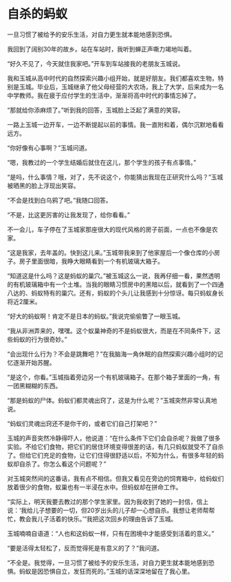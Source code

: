 # 自杀的蚂蚁

一旦习惯了被给予的安乐生活，对自力更生就本能地感到恐惧。 

我回到了阔别30年的故乡。站在车站时，我听到蝉正声嘶力竭地叫着。 

“好久不见了，今天就住我家吧。”开车到车站接我的老朋友玉城说。 

我和玉城从高中时代的自然探索兴趣小组开始，就是好朋友。我们都喜欢生物，特别是玉城。毕业后，玉城继承了他父母经营的大农场，我上了大学，后来成为一名中学教师。我在疲于应付学生的生活中，渐渐将高中时代的事情忘掉了。 

“那就给你添麻烦了。”听到我的回答，玉城脸上泛起了满意的笑容。 

一路上玉城一边开车，一边不断提起以前的事情。我一直附和着，偶尔沉默地看看远方。 

“你好像有心事啊？”玉城问道。 

“嗯，我教过的一个学生结婚后就住在这儿，那个学生的孩子有点事情。” 

“是吗，什么事情？哦，对了，先不说这个，你能猜出我现在正研究什么吗？”玉城被晒黑的脸上浮现出笑容。 

“不会是找到白乌鸦了吧。”我随口回答。 

“不是，比这更厉害的让我发现了，给你看看。” 

不一会儿，车子停在了玉城家那座很大的现代风格的房子前面，一点也不像是农家。 

“这是我家，去年盖的。快到这儿来。”玉城带我来到了他家屋后一个像仓库的小房子。房子里面很暗，我睁大眼睛看到一个有机玻璃大箱子。 

“知道这是什么吗？这是蚂蚁的巢穴。”被玉城这么一说，我再仔细一看，果然透明的有机玻璃箱中有一个土堆。当我的眼睛习惯房中的黑暗以后，就看到了一个四通八达的、蚂蚁特有的巢穴。还有，蚂蚁的个头儿让我感到十分惊讶。每只蚂蚁身长将近2厘米。 

“好大的蚂蚁啊！肯定不是日本的蚂蚁。”我说完偷偷瞥了一眼玉城。 

“我从非洲弄来的，嘿嘿。这个蚁巢神奇的不是蚂蚁很大，而是在不同条件下，这些蚂蚁的行为很奇妙。” 

“会出现什么行为？不会是跳舞吧？”在我脑海一角休眠的自然探索兴趣小组时的记忆逐渐开始苏醒。 

“是这个，你看。”玉城指着旁边另一个有机玻璃箱子。在那个箱子里面的一角，有一团黑糊糊的东西。 

“那是蚂蚁的尸体。蚂蚁们都灵魂出窍了，这是为什么呢？”玉城突然非常认真地说。 

“蚂蚁们灵魂出窍还不是你干的，或者它们自己打架吧？” 

玉城的声音突然冷静得吓人，他说道：“在什么条件下它们会自杀呢？我做了很多实验。不给它们食物，把它们的居住环境变得很差的话，有几只蚂蚁就受不了自杀了。但给它们充足的食物，让它们住得很舒适以后，不知为什么，有很多年轻的蚂蚁却自杀了。你怎么看这个问题呢？” 

对玉城突然间的这番话，我有点不相信。但我又看见在旁边的饲育箱中，给蚂蚁们放着很少的食物，蚁巢也有一半浸在水中。但蚂蚁却在拼命工作。 

“实际上，明天我要去教过的那个学生家里。因为我收到了她的一封信，信上说：‘我给儿子想要的一切，但20岁出头的儿子却一心想自杀。我想让老师帮帮忙，教会我儿子活着的快乐。’”我把这次回乡的理由告诉了玉城。 

玉城喃喃自语道：“人也和这蚂蚁一样，只有在困境中才能感受到活着的意义。” 

“要是活得太轻松了，反而觉得死是有意义的了？”我问道。 

“不全是。我觉得，一旦习惯了被给予的安乐生活，对自力更生就本能地感到恐惧。蚂蚁是因恐惧自立，发狂而死的。”玉城的话深深地留在了我心里。